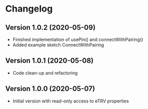 # Changelog
## Version 1.0.2 (2020-05-09)
 - Finished implementation of usePin() and connectWithPairing()
 - Added example sketch ConnectWithPairing
## Version 1.0.1 (2020-05-08)
 - Code clean-up and refactoring
## Version 1.0.0 (2020-05-07)
 - Initial version with read-only access to eTRV properties